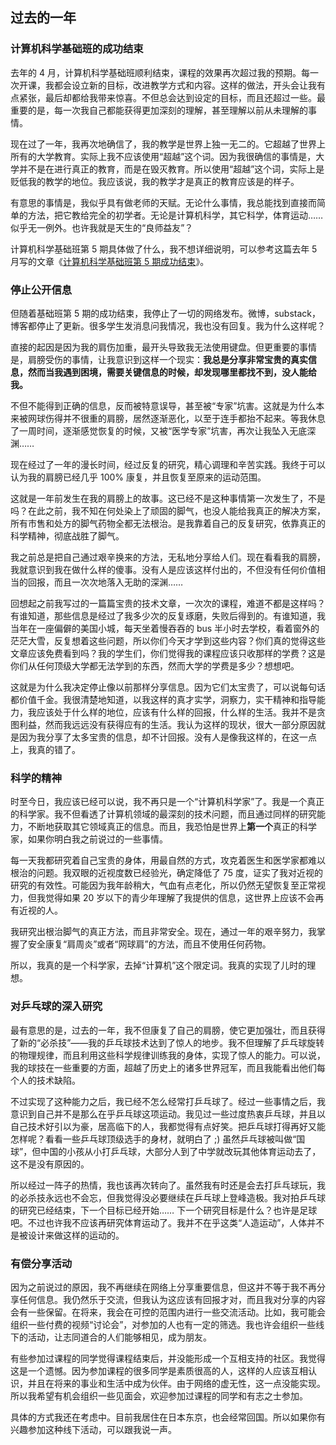 <div class="inner">
<h2>过去的一年</h2>
<h3 id="计算机科学基础班的成功结束">计算机科学基础班的成功结束</h3>
<p>去年的 4 月，计算机科学基础班顺利结束，课程的效果再次超过我的预期。每一次开课，我都会设立新的目标，改进教学方式和内容。这样的做法，开头会让我有点紧张，最后却都给我带来惊喜。不但总会达到设定的目标，而且还超过一些。最重要的是，每一次我自己都能获得更加深刻的理解，甚至理解以前从未理解的事情。</p>
<p>现在过了一年，我再次地确信了，我的教学是世界上独一无二的。它超越了世界上所有的大学教育。实际上我不应该使用“超越”这个词。因为我很确信的事情是，大学并不是在进行真正的教育，而是在毁灭教育。所以使用“超越”这个词，实际上是贬低我的教学的地位。我应该说，我的教学才是真正的教育应该是的样子。</p>
<p>有意思的事情是，我似乎具有做老师的天赋。无论什么事情，我总能找到直接而简单的方法，把它教给完全的初学者。无论是计算机科学，其它科学，体育运动…… 似乎无一例外。也许我就是天生的“良师益友”？</p>
<p>计算机科学基础班第 5 期具体做了什么，我不想详细说明，可以参考这篇去年 5 月写的文章《<a href="https://www.yinwang.org/blog-cn/2024/05/03/cs5-completed">计算机科学基础班第 5 期成功结束</a>》。</p>
<h3 id="停止公开信息">停止公开信息</h3>
<p>但随着基础班第 5 期的成功结束，我停止了一切的网络发布。微博，substack，博客都停止了更新。很多学生发消息问我情况，我也没有回复。我为什么这样呢？</p>
<p>直接的起因是因为我的肩伤加重，最开头导致我无法使用键盘。但更重要的事情是，肩膀受伤的事情，让我意识到这样一个现实：<strong>我总是分享非常宝贵的真实信息，然而当我遇到困境，需要关键信息的时候，却发现哪里都找不到，没人能给我。</strong></p>
<p>不但不能得到正确的信息，反而被特意误导，甚至被“专家”坑害。这就是为什么本来被网球伤得并不很重的肩膀，居然逐渐恶化，以至于连手都抬不起来。等我休息了一周时间，逐渐感觉恢复的时候，又被“医学专家”坑害，再次让我坠入无底深渊……</p>
<p>现在经过了一年的漫长时间，经过反复的研究，精心调理和辛苦实践。我终于可以认为我的肩膀已经几乎 100% 康复，并且恢复至原来的运动范围。</p>
<p>这就是一年前发生在我的肩膀上的故事。这已经不是这种事情第一次发生了，不是吗？在此之前，我不知在何处染上了顽固的脚气，也没人能给我真正的解决方案，所有市售和处方的脚气药物全都无法根治。是我靠着自己的反复研究，依靠真正的科学精神，彻底战胜了脚气。</p>
<p>我之前总是把自己通过艰辛换来的方法，无私地分享给人们。现在看看我的肩膀，我就意识到我在做什么样的傻事。没有人是应该这样付出的，不但没有任何价值相当的回报，而且一次次地落入无助的深渊……</p>
<p>回想起之前我写过的一篇篇宝贵的技术文章，一次次的课程，难道不都是这样吗？有谁知道，那些信息是经过了我多少次的反复琢磨，失败后得到的。有谁知道，我当年在一座偏僻的美国小城，每天坐着慢吞吞的 bus 半小时去学校，看着窗外的茫茫大雪，反复想着这些问题，所以你们今天才学到这些内容？你们真的觉得这些文章应该免费看到吗？我的学生们，你们觉得我的课程应该只收那样的学费？这是你们从任何顶级大学都无法学到的东西，然而大学的学费是多少？想想吧。</p>
<p>这就是为什么我决定停止像以前那样分享信息。因为它们太宝贵了，可以说每句话都价值千金。我很清楚地知道，以我这样的真才实学，洞察力，实干精神和指导能力，我应该处于什么样的地位，应该有什么样的回报，什么样的生活。我并不是贪图利益，然而我远远没有获得应有的生活。我认为这样的现状，很大一部分原因就是因为我分享了太多宝贵的信息，却不计回报。没有人是像我这样的，在这一点上，我真的错了。</p>
<h3 id="科学的精神">科学的精神</h3>
<p>时至今日，我应该已经可以说，我不再只是一个“计算机科学家”了。我是一个真正的科学家。我不但看透了计算机领域的最深刻的技术问题，而且通过同样的研究能力，不断地获取其它领域真正的信息。而且，我恐怕是世界上<strong>第一个</strong>真正的科学家，如果你明白我之前说过的一些事情。</p>
<p>每一天我都研究着自己宝贵的身体，用最自然的方式，攻克着医生和医学家都难以根治的问题。我双眼的近视度数已经验光，确定降低了 75 度，证实了我对近视的研究的有效性。可能因为我年龄稍大，气血有点老化，所以仍然无望恢复至正常视力，但我觉得如果 20 岁以下的青少年理解了我提供的信息，这世界上应该不会再有近视的人。</p>
<p>我研究出根治脚气的真正方法，而且非常安全。现在，通过一年的艰辛努力，我掌握了安全康复“肩周炎”或者“网球肩”的方法，而且不使用任何药物。</p>
<p>所以，我真的是一个科学家，去掉“计算机”这个限定词。我真的实现了儿时的理想。</p>
<h3 id="对乒乓球的深入研究">对乒乓球的深入研究</h3>
<p>最有意思的是，过去的一年，我不但康复了自己的肩膀，使它更加强壮，而且获得了新的“必杀技”——我的乒乓球技术达到了惊人的地步。我不但理解了乒乓球旋转的物理规律，而且利用这些科学规律训练我的身体，实现了惊人的能力。可以说，我的球技在一些重要的方面，超越了历史上的诸多世界冠军，而且我能看出他们每个人的技术缺陷。</p>
<p>不过实现了这种能力之后，我已经不怎么经常打乒乓球了。经过一些事情之后，我意识到自己并不是那么在乎乒乓球这项运动。我见过一些过度热衷乒乓球，并且以自己技术好引以为豪，居高临下的人，我都觉得有点好笑。把乒乓球打得再好又能怎样呢？看看一些乒乓球顶级选手的身材，就明白了 ;) 虽然乒乓球被叫做“国球”，但中国的小孩从小打乒乓球，大部分人到了中学就改玩其他体育运动去了，这不是没有原因的。</p>
<p>所以经过一阵子的热情，我也该再次转向了。虽然我有时还是会去打乒乓球玩，我的必杀技永远也不会忘，但我觉得没必要继续在乒乓球上登峰造极。我对拍乒乓球的研究已经结束，下一个目标已经开始…… 下一个研究目标是什么？也许是足球吧。不过也许我不应该再研究体育运动了。我并不在乎这类“人造运动”，人体并不是被设计来做这样的运动的。</p>
<h3 id="有偿分享活动">有偿分享活动</h3>
<p>因为之前说过的原因，我不再继续在网络上分享重要信息，但这并不等于我不再分享任何信息。我仍然乐于交流，但我认为这应该有回报才对，而且我对分享的内容会有一些保留。在将来，我会在可控的范围内进行一些交流活动。比如，我可能会组织一些付费的视频“讨论会”，对参加的人也有一定的筛选。我也许会组织一些线下的活动，让志同道合的人们能够相见，成为朋友。</p>
<p>有些参加过课程的同学觉得课程结束后，并没能形成一个互相支持的社区。我觉得这是一个遗憾。因为参加课程的很多同学是素质很高的人，这样的人应该互相认识，并且在将来的事业和生活中成为伙伴。由于网络的虚无性，这一点没能实现。所以我希望有机会组织一些见面会，欢迎参加过课程的同学和有志之士参加。</p>
<p>具体的方式我还在考虑中。目前我居住在日本东京，也会经常回国。所以如果你有兴趣参加这种线下活动，可以跟我说一声。</p>
</div>
    